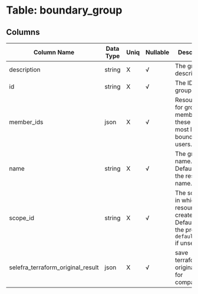 # Table: boundary_group

## Columns 

|  Column Name   |  Data Type  | Uniq | Nullable | Description | 
|  ----  | ----  | ----  | ----  | ---- | 
| description | string | X | √ | The group description. | 
| id | string | X | √ | The ID of the group. | 
| member_ids | json | X | √ | Resource IDs for group members, these are most likely boundary users. | 
| name | string | X | √ | The group name. Defaults to the resource name. | 
| scope_id | string | X | √ | The scope ID in which the resource is created. Defaults to the provider's `default_scope` if unset. | 
| selefra_terraform_original_result | json | X | √ | save terraform original result for compatibility | 


